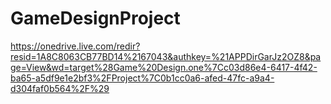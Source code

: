 # GameDesignProject

https://onedrive.live.com/redir?resid=1A8C8063CB77BD14%2167043&authkey=%21APPDirGarJz2OZ8&page=View&wd=target%28Game%20Design.one%7Cc03d86e4-6417-4f42-ba65-a5df9e1e2bf3%2FProject%7C0b1cc0a6-afed-47fc-a9a4-d304faf0b564%2F%29
